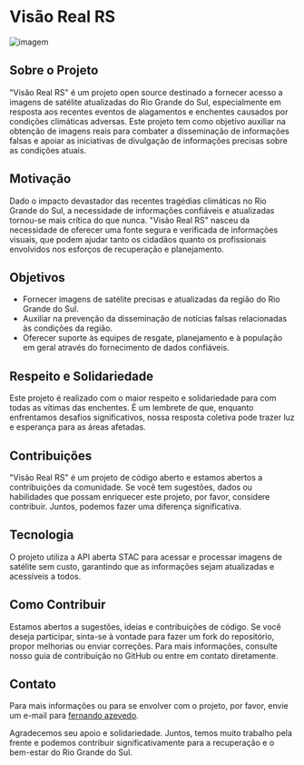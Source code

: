 # Visão Real RS

![imagem](https://github.com/fernandofatech/RS-Visao-Real/assets/39699305/e4a38f38-59fd-4059-8080-fd6cbdedfe70)

## Sobre o Projeto

"Visão Real RS" é um projeto open source destinado a fornecer acesso a imagens de satélite atualizadas do Rio Grande do Sul, especialmente em resposta aos recentes eventos de alagamentos e enchentes causados por condições climáticas adversas. Este projeto tem como objetivo auxiliar na obtenção de imagens reais para combater a disseminação de informações falsas e apoiar as iniciativas de divulgação de informações precisas sobre as condições atuais.

## Motivação

Dado o impacto devastador das recentes tragédias climáticas no Rio Grande do Sul, a necessidade de informações confiáveis e atualizadas tornou-se mais crítica do que nunca. "Visão Real RS" nasceu da necessidade de oferecer uma fonte segura e verificada de informações visuais, que podem ajudar tanto os cidadãos quanto os profissionais envolvidos nos esforços de recuperação e planejamento.

## Objetivos

- Fornecer imagens de satélite precisas e atualizadas da região do Rio Grande do Sul.
- Auxiliar na prevenção da disseminação de notícias falsas relacionadas às condições da região.
- Oferecer suporte às equipes de resgate, planejamento e à população em geral através do fornecimento de dados confiáveis.

## Respeito e Solidariedade

Este projeto é realizado com o maior respeito e solidariedade para com todas as vítimas das enchentes. É um lembrete de que, enquanto enfrentamos desafios significativos, nossa resposta coletiva pode trazer luz e esperança para as áreas afetadas.

## Contribuições

"Visão Real RS" é um projeto de código aberto e estamos abertos a contribuições da comunidade. Se você tem sugestões, dados ou habilidades que possam enriquecer este projeto, por favor, considere contribuir. Juntos, podemos fazer uma diferença significativa.

## Tecnologia

O projeto utiliza a API aberta STAC para acessar e processar imagens de satélite sem custo, garantindo que as informações sejam atualizadas e acessíveis a todos.

## Como Contribuir

Estamos abertos a sugestões, ideias e contribuições de código. Se você deseja participar, sinta-se à vontade para fazer um fork do repositório, propor melhorias ou enviar correções. Para mais informações, consulte nosso guia de contribuição no GitHub ou entre em contato diretamente.

## Contato

Para mais informações ou para se envolver com o projeto, por favor, envie um e-mail para [fernando azevedo](mailto:fernando@moretes.com).

Agradecemos seu apoio e solidariedade. Juntos, temos muito trabalho pela frente e podemos contribuir significativamente para a recuperação e o bem-estar do Rio Grande do Sul.
